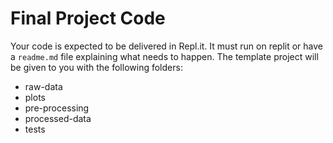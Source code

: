# Final Project Code

Your code is expected to be delivered in Repl.it.
It must run on replit or have a `readme.md` file explaining what needs to happen.
The template project will be given to you with the following folders:
- raw-data
- plots
- pre-processing
- processed-data
- tests

